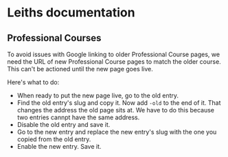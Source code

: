 # Leiths documentation

## Professional Courses
To avoid issues with Google linking to older Professional Course pages, we need the URL of new Professional Course pages to match the older course. This can't be actioned until the new page goes live.

Here's what to do:
- When ready to put the new page live, go to the old entry.
- Find the old entry's slug and copy it. Now add `-old` to the end of it. That changes the address the old page sits at. We have to do this because two entries cannpt have the same address.
- Disable the old entry and save it.
- Go to the new entry and replace the new entry's slug with the one you copied from the old entry.
- Enable the new entry. Save it.
